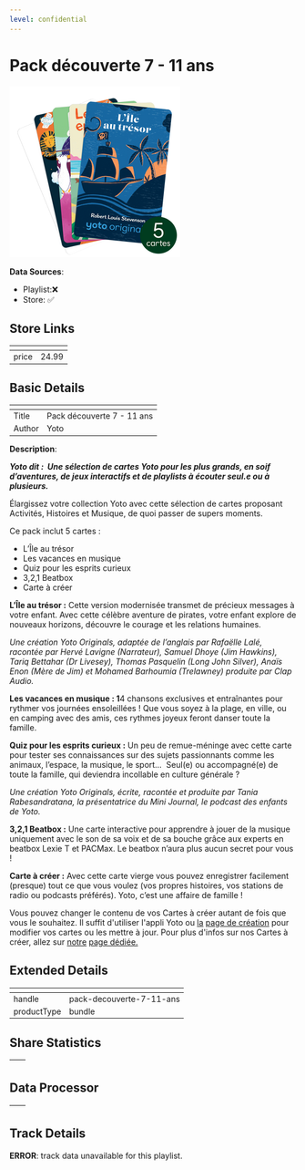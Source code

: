 ```yaml
---
level: confidential
---
```

# Pack découverte 7 - 11 ans

![card_[cCTrC].png](../../img/cards/card_[cCTrC].png)

**Data Sources**: 

- Playlist:❌
- Store: ✅


## Store Links

| <!-- --> | <!-- --> |
| - | - |
| price | 24.99 |


## Basic Details

| <!-- --> | <!-- --> |
| - | - |
| Title | Pack découverte 7 - 11 ans |
| Author | Yoto |

**Description**:

**_Yoto dit :  Une sélection de cartes Yoto pour les plus grands, en soif d’aventures, de jeux interactifs et de playlists à écouter seul.e ou à plusieurs._** 

Élargissez votre collection Yoto avec cette sélection de cartes proposant Activités, Histoires et Musique, de quoi passer de supers moments.

Ce pack inclut 5 cartes :  

*   L’Île au trésor
*   Les vacances en musique
*   Quiz pour les esprits curieux 
*   3,2,1 Beatbox
*   Carte à créer 

**L’Île au trésor :** Cette version modernisée transmet de précieux messages à votre enfant. Avec cette célèbre aventure de pirates, votre enfant explore de nouveaux horizons, découvre le courage et les relations humaines. 

_Une création Yoto Originals, adaptée de l’anglais par Rafaëlle Lalé, racontée par Hervé Lavigne (Narrateur), Samuel Dhoye (Jim Hawkins), Tariq Bettahar (Dr Livesey), Thomas Pasquelin (Long John Silver), Anaïs Enon (Mère de Jim) et Mohamed Barhoumia (Trelawney) produite par Clap Audio._

**Les vacances en musique : 1**4 chansons exclusives et entraînantes pour rythmer vos journées ensoleillées ! Que vous soyez à la plage, en ville, ou en camping avec des amis, ces rythmes joyeux feront danser toute la famille.

**Quiz pour les esprits curieux :** Un peu de remue-méninge avec cette carte pour tester ses connaissances sur des sujets passionnants comme les animaux, l’espace, la musique, le sport…  Seul(e) ou accompagné(e) de toute la famille, qui deviendra incollable en culture générale ?

_Une création Yoto Originals, écrite, racontée et produite par Tania Rabesandratana, la présentatrice du Mini Journal, le podcast des enfants de Yoto._

**3,2,1 Beatbox :** Une carte interactive pour apprendre à jouer de la musique uniquement avec le son de sa voix et de sa bouche grâce aux experts en beatbox Lexie T et PACMax. Le beatbox n’aura plus aucun secret pour vous !

**Carte à créer :** Avec cette carte vierge vous pouvez enregistrer facilement (presque) tout ce que vous voulez (vos propres histoires, vos stations de radio ou podcasts préférés). Yoto, c’est une affaire de famille ! 

Vous pouvez changer le contenu de vos Cartes à créer autant de fois que vous le souhaitez. Il suffit d'utiliser l'appli Yoto ou [la](https://my.yotoplay.com/my-cards) [page de création](https://my.yotoplay.com/my-cards) pour modifier vos cartes ou les mettre à jour. Pour plus d'infos sur nos Cartes à créer, allez sur [notre](https://yoto-eu.myshopify.com/fr/pages/myo) [page dédiée.](https://eu.yotoplay.com/fr/pages/myo)


## Extended Details

| <!-- --> | <!-- --> |
| - | - |
| handle | pack-decouverte-7-11-ans |
| productType | bundle |


## Share Statistics

| <!-- --> | <!-- --> |
| - | - |


## Data Processor

| <!-- --> | <!-- --> |
| - | - |


## Track Details

**ERROR**: track data unavailable for this playlist.
